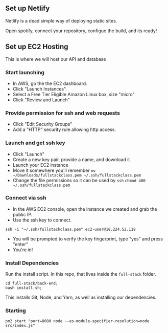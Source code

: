 ## Set up Netlify
Netlify is a dead simple way of deploying static sites.

Open spotify, connect your repository, configue the build, and its ready!

## Set up EC2 Hosting
This is where we will host our API and database
### Start launching

- In AWS, go the the EC2 dashboard.
- Click "Launch Instances".
- Select a Free Tier Eligible Amazon Linux box, size "micro"
- Click "Review and Launch"

### Provide permission for ssh and web requests

- Click "Edit Security Groups"
- Add a "HTTP" security rule allowing http access.

### Launch and get ssh key

- Click "Launch"
- Create a new key pair, provide a name, and download it
- Launch your EC2 instance
- Move it somewhere you'll remember
```mv ~/Downloads/fullstackclass.pem ~/.ssh/fullstackclass.pem```
- Change the file permissions so it can be used by `ssh`
```chmod 400 ~/.ssh/fullstackclass.pem```

### Connect via ssh
- In the AWS EC2 console, open the instance we created and grab the public IP.
- Use the ssh key to connect.
```
ssh -i "~/.ssh/fullstackclass.pem" ec2-user@18.224.52.118
```
- You will be prompted to verify the key fingerprint, type "yes" and press "enter"
- You're in!

### Install Dependencies
Run the install script. In this repo, that lives inside the `full-stack` folder.
```
cd full-stack/back-end;
bash install.sh;
```
This installs Git, Node, and Yarn, as well as installing our dependencies.

### Starting

```
pm2 start "port=8080 node --es-module-specifier-resolution=node src/index.js"
```
